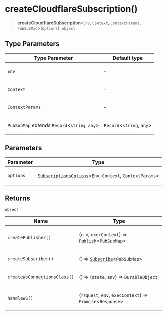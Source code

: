 # createCloudflareSubscription()

> **createCloudflareSubscription**\<`Env`, `Context`, `ContextParams`, `PubSubMap`\>(`options`): `object`

## Type Parameters

<table>
<thead>
<tr>
<th>Type Parameter</th>
<th>Default type</th>
</tr>
</thead>
<tbody>
<tr>
<td>

`Env`

</td>
<td>

&hyphen;

</td>
</tr>
<tr>
<td>

`Context`

</td>
<td>

&hyphen;

</td>
</tr>
<tr>
<td>

`ContextParams`

</td>
<td>

&hyphen;

</td>
</tr>
<tr>
<td>

`PubSubMap` _extends_ `Record`\<`string`, `any`\>

</td>
<td>

`Record`\<`string`, `any`\>

</td>
</tr>
</tbody>
</table>

## Parameters

<table>
<thead>
<tr>
<th>Parameter</th>
<th>Type</th>
</tr>
</thead>
<tbody>
<tr>
<td>

`options`

</td>
<td>

[`SubscriptionsOptions`](../interfaces/SubscriptionsOptions.md)\<`Env`, `Context`, `ContextParams`\>

</td>
</tr>
</tbody>
</table>

## Returns

`object`

<table>
<thead>
<tr>
<th>Name</th>
<th>Type</th>
</tr>
</thead>
<tbody>
<tr>
<td>

`createPublisher()`

</td>
<td>

(`env`, `execContext`) => [`Publish`](../type-aliases/Publish.md)\<`PubSubMap`\>

</td>
</tr>
<tr>
<td>

`createSubscriber()`

</td>
<td>

() => [`Subscribe`](../type-aliases/Subscribe.md)\<`PubSubMap`\>

</td>
</tr>
<tr>
<td>

`createWsConnectionsClass()`

</td>
<td>

() => (`state`, `env`) => `DurableObject`

</td>
</tr>
<tr>
<td>

`handleWS()`

</td>
<td>

(`request`, `env`, `execContext`) => `Promise`\<`Response`\>

</td>
</tr>
</tbody>
</table>
